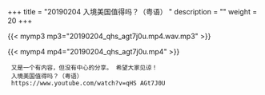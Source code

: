 +++
title = "20190204  入境美国值得吗？（粤语） "
description = ""
weight = 20
+++

{{< mymp3 mp3="20190204_qhs_agt7j0u.mp4.wav.mp3" >}}

{{< mymp4 mp4="20190204_qhs_agt7j0u.mp4" >}}

     又是一个有内容，但没有中心的分享。 希望大家见谅！ 
     入境美国值得吗？（粤语） 
     https://www.youtube.com/watch?v=qHS AGt7J0U 
